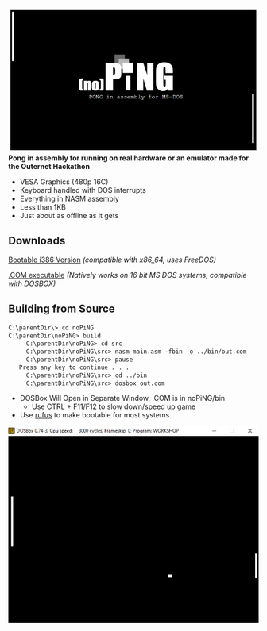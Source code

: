 ![noPiNG readme logo](img/logo.PNG "(no)PiNG")
**Pong in assembly for running on real hardware or an emulator made for the Outernet Hackathon**
- VESA Graphics (480p 16C)
- Keyboard handled with DOS interrupts 
- Everything in NASM assembly
- Less than 1KB
- Just about as offline as it gets

## Downloads
[Bootable i386 Version]() *(compatible with x86_64, uses FreeDOS)*

[.COM executable]() *(Natively works on 16 bit MS DOS systems, compatible with DOSBOX)*

## Building from Source
```
C:\parentDir\> cd noPiNG
C:\parentDir\noPiNG> build
     C:\parentDir\noPiNG> cd src
     C:\parentDir\noPiNG\src> nasm main.asm -fbin -o ../bin/out.com
     C:\parentDir\noPiNG\src> pause
   Press any key to continue . . .
     C:\parentDir\noPiNG\src> cd ../bin
     C:\parentDir\noPiNG\src> dosbox out.com
```
* DOSBox Will Open in Separate Window, .COM is in noPiNG/bin
    * Use CTRL + F11/F12 to slow down/speed up game
* Use [rufus](https://rufus.ie/en/) to make bootable for most systems

![noPiNG gameplay image](img/gameplay.PNG)
